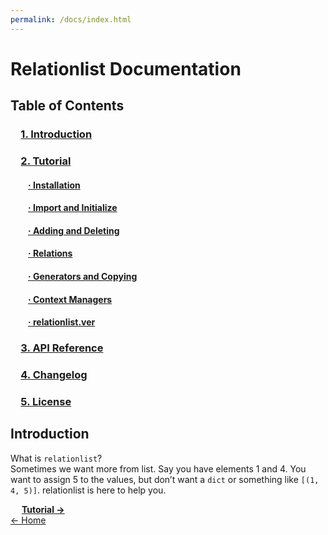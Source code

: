 ```yaml
---
permalink: /docs/index.html
---
```


# Relationlist Documentation
  
## Table of Contents
### &emsp;[1. Introduction](#intro)
### &emsp;[2. Tutorial](tutorial.html)
#### &emsp;&emsp;[· Installation](tutorial.html/#install)
#### &emsp;&emsp;[· Import and Initialize](tutorial.html/#impinit)
#### &emsp;&emsp;[· Adding and Deleting](tutorial.html/#adddelete)
#### &emsp;&emsp;[· Relations](tutorial.html/#relations)
#### &emsp;&emsp;[· Generators and Copying](tutorial.html/#gencopy)
#### &emsp;&emsp;[· Context Managers](tutorial.html/#context)
#### &emsp;&emsp;[· relationlist.ver](tutorial.html/#ver)
### &emsp;[3. API Reference](# "Unfinished")<!--(apiref.html)-->
### &emsp;[4. Changelog](changelog.html)
### &emsp;[5. License](license)
  
## <a id="intro">Introduction</a>
What is ``relationlist``?  
Sometimes we want more from list. Say you have elements 1 and 4. You want to assign 5 to the values, but don’t want a ``dict`` or something like ``[(1, 4, 5)]``.
relationlist is here to help you.  
  
&emsp;&nbsp;[**Tutorial →**](tutorial.html)  
[← Home](/)
